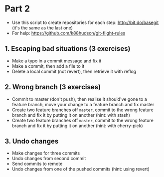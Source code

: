 # Part 2

* Use this script to create repositories for each step: http://bit.do/basegit (it's the same as the last one)
* For help: https://github.com/k88hudson/git-flight-rules

## 1. Escaping bad situations (3 exercises)

* Make a typo in a commit message and fix it
* Make a commit, then add a file to it
* Delete a local commit (not revert), then retrieve it with reflog

## 2. Wrong branch (3 exercises)

* Commit to master (don't push), then realise it should've gone to a feature branch, move your change to a feature branch and fix master
* Create two feature branches off `master`, commit to the wrong feature branch and fix it by putting it on another (hint: with stash)
* Create two feature branches off `master`, commit to the wrong feature branch and fix it by putting it on another (hint: with cherry-pick)

## 3. Undo changes

* Make changes for three commits
* Undo changes from second commit
* Send commits to remote
* Undo changes from one of the pushed commits (hint: using revert)